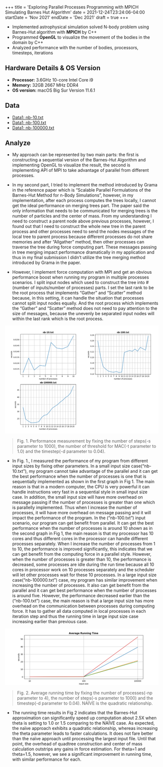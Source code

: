 +++
title = 'Exploring Parallel Processes Programming with MPICH Simulating Barnes Hut Algorithm'
date = 2021-12-24T23:24:06-04:00
startDate = 'Nov 2021'
endDate = 'Dec 2021'
draft = true
+++

- Implemented astrophysical simulation solved N-body problem using Barnes-Hut algorithm with **MPICH** by C++
- Programmed **OpenGL** to visualize the movement of the bodies in the domain by C++
- Analyzed performance with the number of bodies, processors, timesteps, iterations
<!--more-->

## Hardware Details & OS Version
- **Processor:** 3.6GHz 10-core Intel Core i9
- **Memory:** 32GB 2667 MHz DDR4
- **OS version:** macOS Big Sur Version 11.6.1

## Data
- <a href="/datasets/mpi_barnes_hut/nb-10.txt">Data1: nb-10.txt</a>
- <a href="/datasets/mpi_barnes_hut/nb-100.txt">Data1: nb-100.txt</a>
- <a href="/datasets/mpi_barnes_hut/nb-100000.txt">Data1: nb-100000.txt</a>

## Analyze
- My approach can be represented by two main parts: the first is constructing a sequential version of the Barnes-Hut Algorithm and implementing OpenGL to visualize the result, the second is implementing API of MPI to take advantage of parallel from different processes.

- In my second part, I tried to implement the method introduced by Grama in the reference paper which is “Scalable Parallel Formulations of the Barnes-Hut Method for n-Body Simulations”, however, in my implementation, after each process computes the trees locally, I cannot get the ideal performance on merging trees part. The paper said the only information that needs to be communicated for merging trees is the number of particles and the center of mass. From my understanding I need to construct a parent node above previous processes, however, I found out that I need to construct the whole new tree in the parent process and other processes need to send the nodes messages of the local tree to parent process because different processes do not share memories and after “Allgather” method, then other processes can traverse the tree during force computing part. These messages passing in tree merging impact performance dramatically in my application and thus in my final submission I didn’t utilize the tree merging method introduced by Grama in the paper. 

- However, I implement force computation with MPI and get an obvious performance boost when running my program in multiple processes scenarios. I split input nodes which used to construct the tree into #(number of inputs/number of processes) parts. I set the last rank to be the root process that implements “Gather” and “Scatter” method because, in this setting, it can handle the situation that processes cannot split input nodes equally. And the root process which implements the “Gather” and “Scatter” method does not need to pay attention to the size of messages, because the unevenly be separated input nodes will within the last rank which is the root process.


![MPI Barnes Hut Fig 1](images/mpi_barnes_hut_1.png)
> Fig. 1. Performance measurement by fixing the number of steps(-s parameter to 1000), the number of threshold for MAC(-t parameter to 1.0) and the timestep(-d parameter to 0.04).

- In Fig. 1., I measured the performance of my program from different input sizes by fixing other parameters. In a small input size case(“nb-10.txt”), my program cannot take advantage of the parallel and it can get the best performance when the number of processes is one that is sequentially implemented as shown in the first graph in Fig 1. The main reason is that in a modern computer, the CPU is very powerful it can handle instructions very fast in a sequential style in small input size case. In addition, the small input size will have more overhead on message passing if the number of processes is greater than one which is parallelly implemented. Thus when I increase the number of processes, it will have more overhead on message passing and it will impact the performance of the program. In the (“nb-100.txt”) input scenario, our program can get benefit from parallel. It can get the best performance when the number of processes is around 10 shown as in the second graph in Fig 1, the main reason is that my processor has 10 cores and thus different cores in the processor can handle different processes separately. When I increase the number of processes from 1 to 10, the performance is improved significantly, this indicates that we can get benefit from the computing force in a parallel style. However, when the number of processes is greater than 10, the performance is decreased, some processes are idle during the run time because all 10 cores in processor work on 10 processes separately and the scheduler will let other processes wait for these 10 processes. In a large input size case(“nb-100000.txt”) case, my program has similar improvement when increasing the number of processes. It also can get benefit from the parallel and it can get best performance when the number of processes is around five. However, the performance decreased earlier than the (“nb-100.txt”) case, the main reason is that a large input size has more overhead on the communication between processes during computing force. It has to gather all data computed in local processes in each iteration step and thus the running time in large input size case increasing earlier than previous case. 

![MPI Barnes Hut Fig 2](images/mpi_barnes_hut_2.png)

> Fig. 2. Average running time by fixing the number of processes(-np parameter to 4), the number of steps(-s parameter to 1000) and the timestep(-d parameter to 0.04). NAÏVE is the quadratic relationship.

- The running time results in Fig 2 indicates that the Barnes-Hut approximation can significantly speed up computation about 2.5X when theta is setting to 1.0 or 1.5 comparing to the NAÏVE case. As expected, the naïve approach exhibits a quadratic relationship, whereas increasing the theta parameter leads to faster calculations. It does not fare better than the naïve approach until processing the largest input file. Until that point, the overhead of quadtree construction and center of mass calculation outstrips any gains in force estimation. For theta=1 and theta=1.5, however, we see a significant improvement in running time, with similar performance for each.